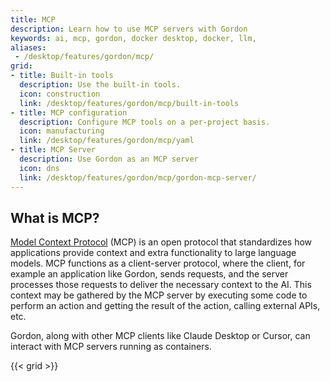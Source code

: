 ```yaml
---
title: MCP
description: Learn how to use MCP servers with Gordon
keywords: ai, mcp, gordon, docker desktop, docker, llm, 
aliases:
 - /desktop/features/gordon/mcp/
grid:
- title: Built-in tools
  description: Use the built-in tools.
  icon: construction
  link: /desktop/features/gordon/mcp/built-in-tools
- title: MCP configuration
  description: Configure MCP tools on a per-project basis.
  icon: manufacturing
  link: /desktop/features/gordon/mcp/yaml
- title: MCP Server
  description: Use Gordon as an MCP server
  icon: dns
  link: /desktop/features/gordon/mcp/gordon-mcp-server/
---
```


## What is MCP?

[Model Context Protocol](https://modelcontextprotocol.io/introduction) (MCP) is
an open protocol that standardizes how applications provide context and extra
functionality to large language models. MCP functions as a client-server
protocol, where the client, for example an application like Gordon, sends
requests, and the server processes those requests to deliver the necessary
context to the AI. This context may be gathered by the MCP server by executing
some code to perform an action and getting the result of the action, calling
external APIs, etc.

Gordon, along with other MCP clients like Claude Desktop or Cursor, can interact
with MCP servers running as containers.

{{< grid >}}